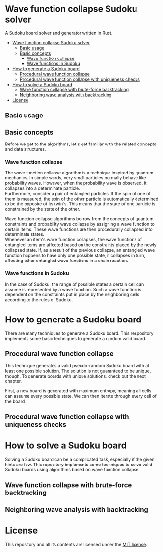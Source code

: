 # Wave function collapse Sudoku solver

A Sudoku board solver and generator written in Rust.


- [Wave function collapse Sudoku solver](#wave-function-collapse-sudoku-solver)
  - [Basic usage](#basic-usage)
  - [Basic concepts](#basic-concepts)
    - [Wave function collapse](#wave-function-collapse)
    - [Wave functions in Sudoku](#wave-functions-in-sudoku)
- [How to generate a Sudoku board](#how-to-generate-a-sudoku-board)
  - [Procedural wave function collapse](#procedural-wave-function-collapse)
  - [Procedural wave function collapse with uniqueness checks](#procedural-wave-function-collapse-with-uniqueness-checks)
- [How to solve a Sudoku board](#how-to-solve-a-sudoku-board)
  - [Wave function collapse with brute-force backtracking](#wave-function-collapse-with-brute-force-backtracking)
  - [Neighboring wave analysis with backtracking](#neighboring-wave-analysis-with-backtracking)
- [License](#license)


## Basic usage 

## Basic concepts

Before we get to the algorithms, let's get familiar with the related concepts and data structures. 

### Wave function collapse

The wave function collapse algorithm is a technique inspired by quantum mechanics. In simple words, very small particles normally behave like probability waves. However, when the probability wave is observed, it collapses into a determinate particle.  
Furthermore, consider a pair of entangled particles. If the spin of one of them is measured, the spin of the other particle is automatically determined to be the opposite of its twin's. This means that the state of one particle is constrained by the state of the other.

Wave function collapse algorithms borrow from the concepts of quantum constraints and probability wave collapse by assigning a wave function to certain items. These wave functions are then procedurally collapsed into determinate states.  
Whenever an item's wave function collapses, the wave functions of entangled items are affected based on the constraints placed by the newly collapsed state. If, as a result of the previous collapse, an entangled wave function happens to have only one possible state, it collapses in turn, affecting other entangled wave functions in a chain reaction.

### Wave functions in Sudoku

In the case of Sudoku, the range of possible states a certain cell can assume is represented by a wave function. Such a wave function is dependent on the constraints put in place by the neighboring cells according to the rules of Sudoku.


# How to generate a Sudoku board

There are many techniques to generate a Sudoku board. This respository implements some basic techniques to generate a random valid board.

## Procedural wave function collapse

This technique generates a valid pseudo-random Sudoku board with at least one possible solution. The solution is not guaranteed to be unique, though. To generate boards with unique solutions, check out the next chapter.

First, a new board is generated with maximum entropy, meaning all cells can assume every possible state. 
We can then iterate through every cell of the board 

## Procedural wave function collapse with uniqueness checks


# How to solve a Sudoku board

Solving a Sudoku board can be a complicated task, especially if the given hints are few. This repository implements some techniques to solve valid Sudoku boards using algorithms based on wave function collapse.

## Wave function collapse with brute-force backtracking



## Neighboring wave analysis with backtracking 


# License

This repository and all its contents are licensed under the [MIT license](LICENSE).

